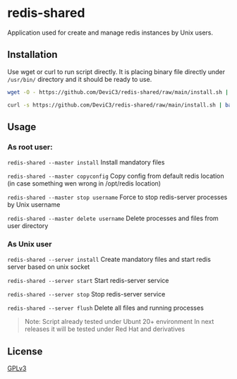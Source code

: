 # redis-shared

Application used for create and manage redis instances by Unix users.

## Installation

Use wget or curl to run script directly.
It is placing binary file directly under ```/usr/bin/``` directory and it should be ready to use.

```bash
wget -O - https://github.com/DeviC3/redis-shared/raw/main/install.sh | bash
```
```bash
curl -s https://github.com/DeviC3/redis-shared/raw/main/install.sh | bash
```

## Usage

### As root user:

```redis-shared --master install```
Install mandatory files

```redis-shared --master copyconfig```
Copy config from default redis location (in case something wen wrong in /opt/redis location)

```redis-shared --master stop username```
Force to stop redis-server processes by Unix username

```redis-shared --master delete username```
Delete processes and files from user directory


### As Unix user

```redis-shared --server install```
Create mandatory files and start redis server based on unix socket

```redis-shared --server start```
Start redis-server service

```redis-shared --server stop```
Stop redis-server service

```redis-shared --server flush```
Delete all files and running processes


> Note: Script already tested under Ubunt 20+ environment
> In next releases it will be tested under Red Hat and derivatives

## License

[GPLv3](https://github.com/DeviC3/redis-shared/blob/main/LICENSE)
